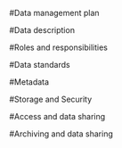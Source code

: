 #Data management plan

#Data description

#Roles and responsibilities

#Data standards

#Metadata

#Storage and Security

#Access and data sharing

#Archiving and data sharing
